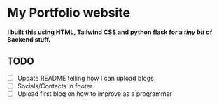 # My Portfolio website
**I built this using HTML, Tailwind CSS and python flask for a *tiny bit* of Backend stuff.**

## TODO
- [ ]  Update README telling how I can upload blogs
- [ ]  Socials/Contacts in footer
- [ ]  Upload first blog on how to improve as a programmer
